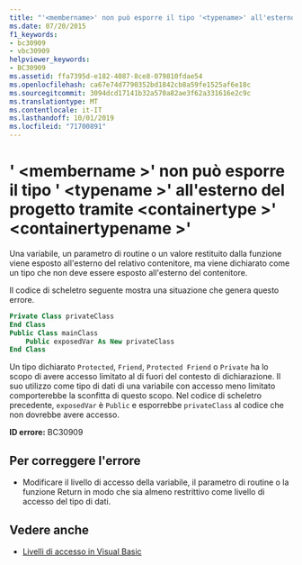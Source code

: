 ```yaml
---
title: "'<membername>' non può esporre il tipo '<typename>' all'esterno del progetto mediante <containertype> '<containertypename>'"
ms.date: 07/20/2015
f1_keywords:
- bc30909
- vbc30909
helpviewer_keywords:
- BC30909
ms.assetid: ffa7395d-e182-4087-8ce8-079810fdae54
ms.openlocfilehash: ca67e74d7790352bd1842cb8a59fe1525af6e18c
ms.sourcegitcommit: 3094dcd17141b32a570a82ae3f62a331616e2c9c
ms.translationtype: MT
ms.contentlocale: it-IT
ms.lasthandoff: 10/01/2019
ms.locfileid: "71700891"
---
```

# <a name="membername-cannot-expose-type-typename-outside-the-project-through-containertype-containertypename"></a>' \<membername >' non può esporre il tipo ' \<typename >' all'esterno del progetto tramite \<containertype >' \<containertypename >'
Una variabile, un parametro di routine o un valore restituito dalla funzione viene esposto all'esterno del relativo contenitore, ma viene dichiarato come un tipo che non deve essere esposto all'esterno del contenitore.  
  
 Il codice di scheletro seguente mostra una situazione che genera questo errore.  
  
```vb  
Private Class privateClass  
End Class  
Public Class mainClass  
    Public exposedVar As New privateClass  
End Class  
```  
  
 Un tipo dichiarato `Protected`, `Friend`, `Protected Friend` o `Private` ha lo scopo di avere accesso limitato al di fuori del contesto di dichiarazione. Il suo utilizzo come tipo di dati di una variabile con accesso meno limitato comporterebbe la sconfitta di questo scopo. Nel codice di scheletro precedente, `exposedVar` è `Public` e esporrebbe `privateClass` al codice che non dovrebbe avere accesso.  
  
 **ID errore:** BC30909  
  
## <a name="to-correct-this-error"></a>Per correggere l'errore  
  
- Modificare il livello di accesso della variabile, il parametro di routine o la funzione Return in modo che sia almeno restrittivo come livello di accesso del tipo di dati.  
  
## <a name="see-also"></a>Vedere anche

- [Livelli di accesso in Visual Basic](../../../visual-basic/programming-guide/language-features/declared-elements/access-levels.md)
